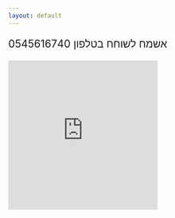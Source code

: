 ```yaml
---
layout: default
---
```



<p style="font-size: 1.5em;">
אשמח לשוחח בטלפון 0545616740 
<br />
</p>

<p>
<iframe src="https://www.google.com/maps/embed?pb=!1m18!1m12!1m3!1d3380.1263980777035!2d34.78998151516477!3d32.09286938118402!2m3!1f0!2f0!3f0!3m2!1i1024!2i768!4f13.1!3m3!1m2!1s0x151d4be9609035cf%3A0xba37ced0052ab15e!2sShlesinger%20St%2010%2C%20Tel%20Aviv-Yafo!5e0!3m2!1sen!2sil!4v1640694351791!5m2!1sen!2sil" width="300" height="300" style="border:0;" allowfullscreen="" loading="lazy"></iframe>
</p>
